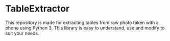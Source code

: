# TableExtractor
This repository is made for extracting tables from raw photo taken with a phone using Python 3. This library is easy to understand, use and modify to suit your needs.

